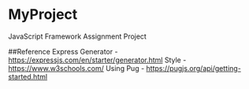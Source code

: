 # MyProject
JavaScript Framework Assignment Project

##Reference
Express Generator - https://expressjs.com/en/starter/generator.html
Style - https://www.w3schools.com/
Using Pug - https://pugjs.org/api/getting-started.html


 
